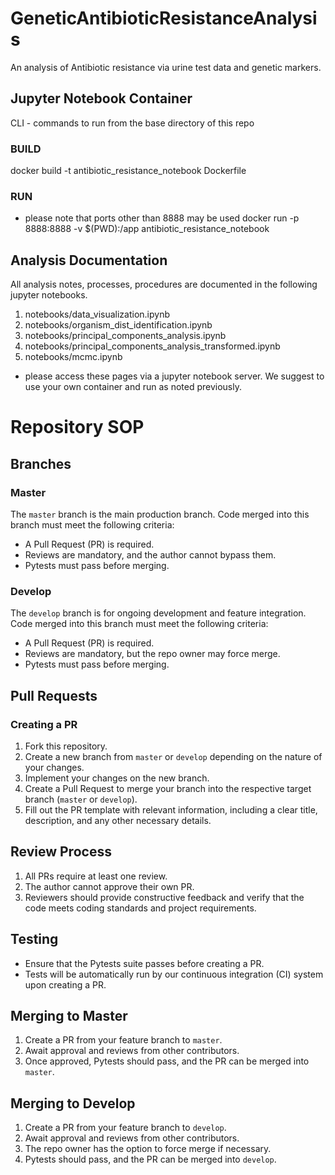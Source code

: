 # GeneticAntibioticResistanceAnalysis
An analysis of Antibiotic resistance via urine test data and genetic markers.

## Jupyter Notebook Container
CLI - commands to run from the base directory of this repo

### BUILD
docker build -t antibiotic_resistance_notebook Dockerfile

### RUN
* please note that ports other than 8888 may be used
docker run -p 8888:8888 -v $(PWD):/app antibiotic_resistance_notebook

## Analysis Documentation
All analysis notes, processes, procedures are documented in the following jupyter notebooks.
1. notebooks/data_visualization.ipynb
2. notebooks/organism_dist_identification.ipynb
3. notebooks/principal_components_analysis.ipynb
4. notebooks/principal_components_analysis_transformed.ipynb
5. notebooks/mcmc.ipynb
* please access these pages via a jupyter notebook server. We suggest to use your own container and run as noted previously.

# Repository SOP

## Branches

### Master

The `master` branch is the main production branch. Code merged into this branch must meet the following criteria:
- A Pull Request (PR) is required.
- Reviews are mandatory, and the author cannot bypass them.
- Pytests must pass before merging.

### Develop

The `develop` branch is for ongoing development and feature integration. Code merged into this branch must meet the following criteria:
- A Pull Request (PR) is required.
- Reviews are mandatory, but the repo owner may force merge.
- Pytests must pass before merging.

## Pull Requests

### Creating a PR

1. Fork this repository.
2. Create a new branch from `master` or `develop` depending on the nature of your changes.
3. Implement your changes on the new branch.
4. Create a Pull Request to merge your branch into the respective target branch (`master` or `develop`).
5. Fill out the PR template with relevant information, including a clear title, description, and any other necessary details.

## Review Process

1. All PRs require at least one review.
2. The author cannot approve their own PR.
3. Reviewers should provide constructive feedback and verify that the code meets coding standards and project requirements.

## Testing

- Ensure that the Pytests suite passes before creating a PR.
- Tests will be automatically run by our continuous integration (CI) system upon creating a PR.

## Merging to Master

1. Create a PR from your feature branch to `master`.
2. Await approval and reviews from other contributors.
3. Once approved, Pytests should pass, and the PR can be merged into `master`.

## Merging to Develop

1. Create a PR from your feature branch to `develop`.
2. Await approval and reviews from other contributors.
3. The repo owner has the option to force merge if necessary.
4. Pytests should pass, and the PR can be merged into `develop`.

